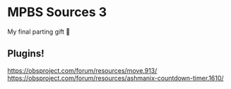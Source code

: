 # MPBS Sources 3
 My final parting gift 💝

## Plugins!
https://obsproject.com/forum/resources/move.913/
https://obsproject.com/forum/resources/ashmanix-countdown-timer.1610/
